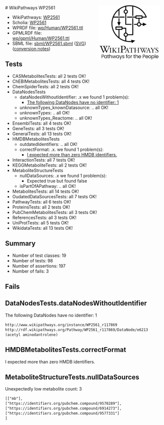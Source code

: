 <img style="float: right; width: 200px" src="../logo.png" />
# WikiPathways WP2561

* WikiPathways: [WP2561](https://identifiers.org/wikipathways:WP2561)
* Scholia: [WP2561](https://scholia.toolforge.org/wikipathways/WP2561)
* WPRDF file: [wp/Human/WP2561.ttl](../wp/Human/WP2561.ttl)
* GPMLRDF file: [wp/gpml/Human/WP2561.ttl](../wp/gpml/Human/WP2561.ttl)
* SBML file: [sbml/WP2561.sbml](../sbml/WP2561.sbml) ([SVG](../sbml/WP2561.svg)) ([conversion notes](../sbml/WP2561.txt))

## Tests
* CASMetabolitesTests: all 2 tests OK!
* ChEBIMetabolitesTests: all 4 tests OK!
* ChemSpiderTests: all 2 tests OK!
* DataNodesTests
    * dataNodesWithoutIdentifier: .x we found 1 problem(s):
        * [The following DataNodes have no identifier: 1](#d2d32fa0)
    * unknownTypes_knownDatasource: .. all OK!
    * unknownTypes: .. all OK!
    * unknownTypes_Reactome: .. all OK!
* EnsemblTests: all 4 tests OK!
* GeneTests: all 3 tests OK!
* GeneralTests: all 13 tests OK!
* HMDBMetabolitesTests
    * outdatedIdentifiers: .. all OK!
    * correctFormat: .x. we found 1 problem(s):
        * [I expected more than zero HMDB identifiers.](#ad154c1e)
* InteractionTests: all 7 tests OK!
* KEGGMetaboliteTests: all 2 tests OK!
* MetaboliteStructureTests
    * nullDataSources: .x we found 1 problem(s):
        * Expected true but found false
    * isPartOfAPathway: .. all OK!
* MetabolitesTests: all 14 tests OK!
* OudatedDataSourcesTests: all 7 tests OK!
* PathwayTests: all 6 tests OK!
* ProteinsTests: all 2 tests OK!
* PubChemMetabolitesTests: all 3 tests OK!
* ReferencesTests: all 3 tests OK!
* UniProtTests: all 5 tests OK!
* WikidataTests: all 13 tests OK!


## Summary

* Number of test classes: 19
* Number of tests: 98
* Number of assertions: 197
* Number of fails: 3

## Fails

<a name="d2d32fa0" />

## DataNodesTests.dataNodesWithoutIdentifier

The following DataNodes have no identifier: 1
```
http://www.wikipathways.org/instance/WP2561_r117869 http://rdf.wikipathways.org/Pathway/WP2561_r117869/DataNode/e6213 (acetyl aminodantrolene)
```

<a name="ad154c1e" />

## HMDBMetabolitesTests.correctFormat

I expected more than zero HMDB identifiers.
<a name="d325af89" />

## MetaboliteStructureTests.nullDataSources

Unexpectedly low metabolite count: 3
```
[["mb"],
["https://identifiers.org/pubchem.compound/9570289"],
["https://identifiers.org/pubchem.compound/6914273"],
["https://identifiers.org/pubchem.compound/9577331"]
]
```

